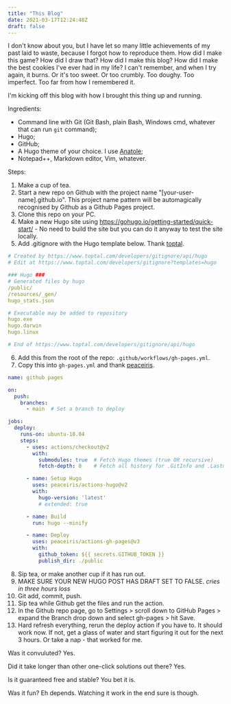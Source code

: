 ```yaml
---
title: "This Blog"
date: 2021-03-17T12:24:48Z
draft: false
---
```


I don't know about you, but I have let so many little achievements of my past laid to waste, because I forgot how to reproduce them. How did I make this game? How did I draw that? How did I make this blog? How did I make the best cookies I've ever had in my life? I can't remember, and when I try again, it burns. Or it's too sweet. Or too crumbly. Too doughy. Too imperfect. Too far from how I remembered it.

I'm kicking off this blog with how I brought this thing up and running.

Ingredients:
- Command line with Git (Git Bash, plain Bash, Windows cmd, whatever that can run `git` command);
- Hugo;
- GitHub;
- A Hugo theme of your choice. I use [Anatole](https://github.com/lxndrblz/anatole/);
- Notepad++, Markdown editor, Vim, whatever.

Steps:
1. Make a cup of tea.
2. Start a new repo on Github with the project name "[your-user-name].github.io". This project name pattern will be automagically recognised by Github as a Github Pages project.
3. Clone this repo on your PC.
4. Make a new Hugo site using https://gohugo.io/getting-started/quick-start/ - No need to build the site but you can do it anyway to test the site locally.
5. Add .gitignore with the Hugo template below. Thank [toptal](https://github.com/toptal/gitignore.io).
```yaml
# Created by https://www.toptal.com/developers/gitignore/api/hugo
# Edit at https://www.toptal.com/developers/gitignore?templates=hugo

### Hugo ###
# Generated files by hugo
/public/
/resources/_gen/
hugo_stats.json

# Executable may be added to repository
hugo.exe
hugo.darwin
hugo.linux

# End of https://www.toptal.com/developers/gitignore/api/hugo
```
6. Add this from the root of the repo: `.github/workflows/gh-pages.yml`.
7. Copy this into `gh-pages.yml` and thank [peaceiris](https://github.com/peaceiris/).
```yaml
name: github pages

on:
  push:
    branches:
      - main  # Set a branch to deploy

jobs:
  deploy:
    runs-on: ubuntu-18.04
    steps:
      - uses: actions/checkout@v2
        with:
          submodules: true  # Fetch Hugo themes (true OR recursive)
          fetch-depth: 0    # Fetch all history for .GitInfo and .Lastmod

      - name: Setup Hugo
        uses: peaceiris/actions-hugo@v2
        with:
          hugo-version: 'latest'
          # extended: true

      - name: Build
        run: hugo --minify

      - name: Deploy
        uses: peaceiris/actions-gh-pages@v3
        with:
          github_token: ${{ secrets.GITHUB_TOKEN }}
          publish_dir: ./public
```
8. Sip tea, or make another cup if it has run out.
9. MAKE SURE YOUR NEW HUGO POST HAS DRAFT SET TO FALSE. *cries in three hours loss*
10. Git add, commit, push.
11. Sip tea while Github get the files and run the action.
12. In the Github repo page, go to Settings > scroll down to GitHub Pages > expand the Branch drop down and select gh-pages > hit Save.
13. Hard refresh everything, rerun the deploy action if you have to. It should work now. If not, get a glass of water and start figuring it out for the next 3 hours. Or take a nap - that worked for me.

Was it convuluted? Yes.

Did it take longer than other one-click solutions out there? Yes.

Is it guaranteed free and stable? You bet it is. 

Was it fun? Eh depends. Watching it work in the end sure is though.
